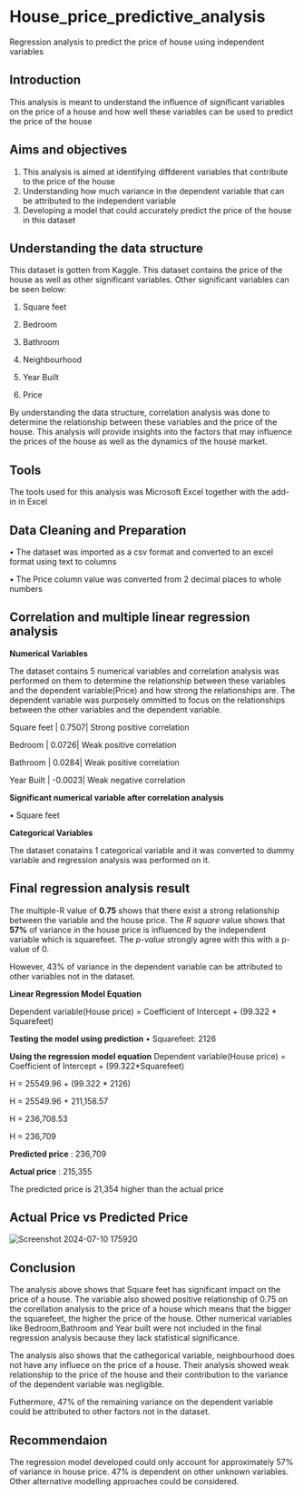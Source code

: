 # House_price_predictive_analysis
Regression analysis to predict the price of house using independent variables


## Introduction
This analysis is meant to understand the influence of significant variables on the price of a house and how well these variables can be used to predict the price of the house


## Aims and objectives
1. This analysis is aimed at identifying diffderent variables that contribute to the price of the house
2. Understanding how much variance in the  dependent variable that can be attributed to the independent variable
3. Developing a model that could accurately predict the price of the house in this dataset


## Understanding the data structure
This dataset is gotten from Kaggle. This dataset contains the price of the house as well as other significant variables. Other significant variables can be seen below:

1. Square feet

2. Bedroom

3. Bathroom

4. Neighbourhood

5. Year Built

6. Price

By understanding the data structure, correlation analysis was done to determine the relationship between these variables and the price of the house. This analysis will provide insights into the factors that may influence the prices of the house as well as the dynamics of the house market.

## Tools
The tools used for this analysis was Microsoft Excel together with the add-in in Excel

## Data Cleaning and Preparation
•	The dataset was imported as a csv format and converted to an excel format using text to columns 

•	The Price column value was converted from 2 decimal places to whole numbers

## Correlation and multiple linear regression analysis

**Numerical Variables**

The dataset contains 5 numerical variables and correlation analysis was performed on them to determine the relationship between these variables and the dependent variable(Price) and how strong the relationships are. The dependent variable was purposely ommitted to focus on the relationships between the other variables and the dependent variable.


Square feet	| 0.7507| 	Strong positive correlation

Bedroom	| 0.0726| 	Weak positive correlation

Bathroom	| 0.0284| 	Weak positive correlation

Year Built	| -0.0023| 	Weak negative correlation

**Significant numerical variable after correlation analysis**

• Square feet

**Categorical Variables**

The dataset conatains 1 categorical variable and it was converted to dummy variable and regression analysis was performed on it.


## Final regression analysis result
The multiple-R value of **0.75** shows that there exist a strong relationship between the variable and the house price. The *R square* value shows that **57%** of variance in the house price is influenced by the independent variable which is squarefeet. The *p-value* strongly agree with this with a p-value of 0. 

However, 43% of variance in the dependent variable can be attributed to other variables not in the dataset.

**Linear Regression Model Equation**

Dependent variable(House price) = Coefficient of Intercept + (99.322 * Squarefeet) 

**Testing the model using prediction**
• Squarefeet: 2126

**Using the regression model equation**
Dependent variable(House price) = Coefficient of Intercept + (99.322*Squarefeet) 

H = 25549.96 + (99.322 * 2126) 

H = 25549.96 + 211,158.57

H = 236,708.53

H = 236,709

**Predicted price** : 236,709

**Actual price** : 215,355

The predicted price is 21,354 higher than the actual price


## Actual Price vs Predicted Price

![Screenshot 2024-07-10 175920](https://github.com/NStanley0524/House_price_prediction_analysis_Excel/assets/169830658/221abb04-301c-406e-b70d-9312c6328d5d)



## Conclusion
The analysis above shows that Square feet has significant impact on the price of a house. The variable also showed positive relationship of 0.75 on the corellation analysis to the price of a house which means that the bigger the squarefeet, the higher the price of the house. Other numerical variables like Bedroom,Bathroom and Year built were not included in the final regression analysis because they lack statistical significance.

The analysis also shows that the cathegorical variable, neighbourhood does not have any influece on the price of a house. Their analysis showed weak relationship to the price of the house and their contribution to the variance of the dependent variable was negligible.

Futhermore, 47% of the remaining variance on the dependent variable could be attributed to other factors not in the dataset.


## Recommendaion
The regression model developed could only account for approximately 57% of variance in house price. 47% is dependent on other unknown variables. Other alternative modelling approaches could be considered.









